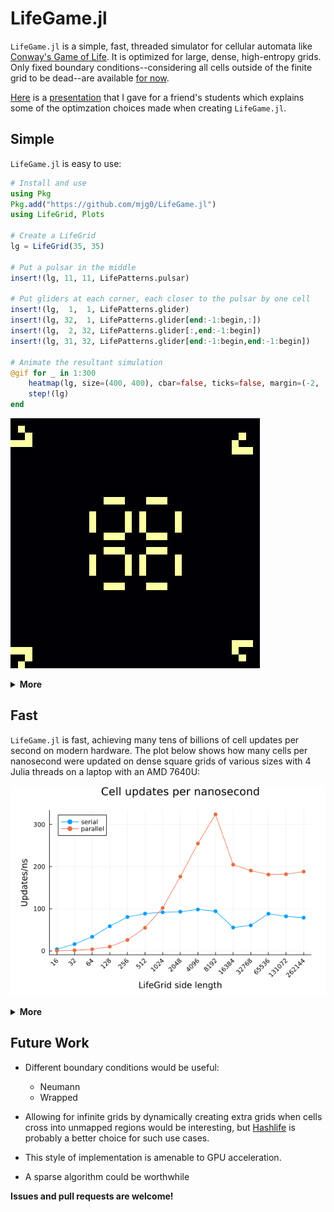 # LifeGame.jl

`LifeGame.jl` is a simple, fast, threaded simulator for cellular automata like [Conway's Game of Life](https://en.wikipedia.org/wiki/Conway%27s_Game_of_Life). It is optimized for large, dense, high-entropy grids. Only fixed boundary conditions--considering all cells outside of the finite grid to be dead--are available [for now](#future-work).

[Here](https://youtu.be/DehyzMiwDwY) is a [presentation](https://docs.google.com/presentation/d/1D52NkO1bAx7DJG9WCElswsvsZ4wDRSYU_7lufQqEku8/edit?usp=sharing) that I gave for a friend's students which explains some of the optimzation choices made when creating `LifeGame.jl`.

## Simple

`LifeGame.jl` is easy to use:

```julia
# Install and use
using Pkg
Pkg.add("https://github.com/mjg0/LifeGame.jl")
using LifeGrid, Plots

# Create a LifeGrid
lg = LifeGrid(35, 35)

# Put a pulsar in the middle
insert!(lg, 11, 11, LifePatterns.pulsar)

# Put gliders at each corner, each closer to the pulsar by one cell
insert!(lg,  1,  1, LifePatterns.glider)
insert!(lg, 32,  1, LifePatterns.glider[end:-1:begin,:])
insert!(lg,  2, 32, LifePatterns.glider[:,end:-1:begin])
insert!(lg, 31, 32, LifePatterns.glider[end:-1:begin,end:-1:begin])

# Animate the resultant simulation
@gif for _ in 1:300
    heatmap(lg, size=(400, 400), cbar=false, ticks=false, margin=(-2, :mm))
    step!(lg)
end
```

![Life Animation](img/life-animation.gif)

**<details><summary>More</summary>**

You only really need to know 2 methods to use `LifeGame.jl`:

- The constructor:
  - `LifeGame(m, n; rule="B3/S23")`: create an `m×n` grid devoid of life.
  - `LifeGame(grid::AbstractMatrix; rule="B3/S23)`: create a grid from `grid`, where non-zero or true cells are alive.
- `step!(lifegrid)`: update `lifegrid` once.

`LifeGrid`s are `AbstractArray`s, so you can index one as you would expect:

```julia
mygrid = LifeGrid([0 1 1 0
                   1 0 0 1
                   0 1 1 0])
mygrid[1, 1] # false
mygrid[1, 2] # true
mygrid[1, 3] = false # OK
mygrid[1, 4] = 1 # also OK
```

Rules for the simulation's evolution are formatted as `Bm.../Sn...`, where `m...` and `n...` are non-delimited lists of neighbor sums for which cells are born or survive, respectively. A cells' neighbors are the 8 cells adjacent up, down, left, right, diagonally in each direction, so the sum can be anywhere from 1 to 8. As an example, a grid for simulating [highlife](https://en.wikipedia.org/wiki/Highlife_%28cellular_automaton%29) (for which 2 or 3 living neighbors lead to cell survival and 3 or 6 living neighbors lead to cell birth) can be created thus:

```julia
highlifegrid = LifeGrid(200, 300; rule="B36/S23")
```

The default `rule` is Conway's Game of Life (`B3/S23`).

If you plan on adding many of the same pattern into a `LifeGrid`, it is most efficient to create a `LifePattern` once then `insert!` it multiple times:

```julia
mygrid = LifeGrid(1000, 2000)
mypattern = LifePattern([1 0 1 0 1 1 1
                         1 1 1 0 0 1 0
                         1 0 1 0 1 1 1])
for _ in 1:100
    I = CartesianIndex((rand(100:900), rand(100:1900)))
    insert!(mygrid, I, mypattern)
end
```

Some commonly used patterns are provided in the `LifePatterns` module.

</details>



## Fast

`LifeGame.jl` is fast, achieving many tens of billions of cell updates per second on modern hardware. The plot below shows how many cells per nanosecond were updated on dense square grids of various sizes with 4 Julia threads on a laptop with an AMD 7640U:

![Benchmark results, dense](img/benchmark-results.png)

**<details><summary>More</summary>**

Such performance is attained by packing 62 cells into 64-bit operands and updating them simultaneously using bitwise operations; see the extended help for `LifeGrid`, `LifeGame.updatedcluster`, and `LifeGame.stepraw!` for algorithm details.

The plot above was generated thus:

```julia
using LifeGame, BenchmarkTools, Plots

# Side lengths to test
sidelengths = 2 .^(4:18)

# Test in serial and parallel
serialresults, parallelresults = (begin
    # Warm up the CPU for 1 minute
    t = time()
    while time()-t < 60
        step!(LifeGrid(1000, 1000), parallel=parallel)
    end
    # Get results for every side length
    [begin
        # Free up memory
        GC.gc()
        # Create the grid
        lg = LifeGrid(sidelength, sidelength)
        # Get and return results
        chunklength = parallel ? min(cld(sidelength, Threads.nthreads()), 64) : 64
        result = @benchmark step!($lg, parallel=$parallel, chunklength=$chunklength)
        sidelength^2/mean(result.times)
    end for sidelength in sidelengths]
end for parallel in (false, true))

# Plot and save results
plot(sidelengths, serialresults, title="Cell updates per nanosecond",
     label="serial", xlabel="LifeGrid side length", ylabel="Updates/ns",
     legend_position=:topleft, marker=:circle, markerstrokewidth=0,
     xscale=:log10, xticks=(sidelengths, sidelengths), xrotation=45,
     margin=(5, :mm), size=(600, 400))
plot!(sidelengths, parallelresults, label="parallel", marker=:circle, markerstrokewidth=0)
png("benchmark-results.png")
```

</details>



## Future Work

- Different boundary conditions would be useful:
  - Neumann
  - Wrapped

- Allowing for infinite grids by dynamically creating extra grids when cells cross into unmapped regions would be interesting, but [Hashlife](https://en.wikipedia.org/wiki/Hashlife) is probably a better choice for such use cases.

- This style of implementation is amenable to GPU acceleration.

- A sparse algorithm could be worthwhile

**Issues and pull requests are welcome!**
